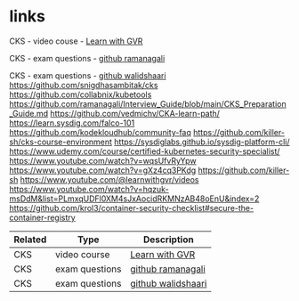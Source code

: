 # links

CKS - video couse - [Learn with GVR](https://www.youtube.com/playlist?list=PLFkEchqXDZx6Bw3B2NRVc499j1TavjOvm)


CKS - exam questions - [github ramanagali](https://github.com/ramanagali/Interview_Guide/blob/main/CKS_Preparation_Guide.md)


CKS - exam questions - [github walidshaari](https://github.com/walidshaari/Certified-Kubernetes-Security-Specialist)
 https://github.com/snigdhasambitak/cks
 https://github.com/collabnix/kubetools
 https://github.com/ramanagali/Interview_Guide/blob/main/CKS_Preparation_Guide.md
 https://github.com/vedmichv/CKA-learn-path/
 https://learn.sysdig.com/falco-101 
 https://github.com/kodekloudhub/community-faq
 https://github.com/killer-sh/cks-course-environment
  https://sysdiglabs.github.io/sysdig-platform-cli/
 https://www.udemy.com/course/certified-kubernetes-security-specialist/
 https://www.youtube.com/watch?v=wqsUfvRyYpw
 https://www.youtube.com/watch?v=gXz4cq3PKdg
 https://github.com/killer-sh
 https://www.youtube.com/@learnwithgvr/videos
 https://www.youtube.com/watch?v=hqzuk-msDdM&list=PLmxqUDFl0XM4sJxAocidRKMNzAB48oEnU&index=2
 https://github.com/krol3/container-security-checklist#secure-the-container-registry


| Related | Type           | Description                                                                                                                  |
|---------|----------------|------------------------------------------------------------------------------------------------------------------------------|
| CKS     | video course   | [Learn with GVR](https://www.youtube.com/playlist?list=PLFkEchqXDZx6Bw3B2NRVc499j1TavjOvm)                                       |
| CKS     | exam questions | [github ramanagali](https://github.com/ramanagali/Interview_Guide/blob/main/CKS_Preparation_Guide.md)                       |
| CKS     | exam questions | [github walidshaari](https://github.com/walidshaari/Certified-Kubernetes-Security-Specialist)                               |



